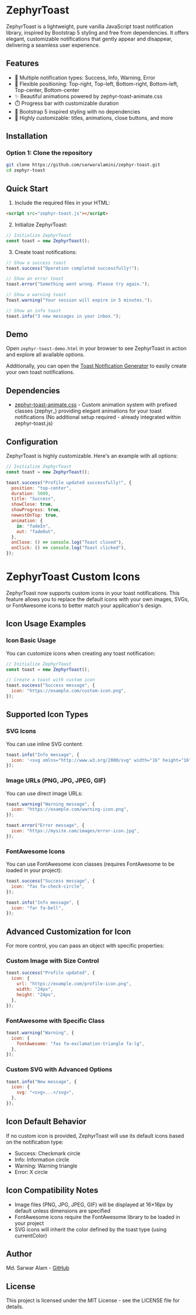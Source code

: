 # ZephyrToast

ZephyrToast is a lightweight, pure vanilla JavaScript toast notification library, inspired by Bootstrap 5 styling and free from dependencies. It offers elegant, customizable notifications that gently appear and disappear, delivering a seamless user experience.

## Features

- 🌈 Multiple notification types: Success, Info, Warning, Error
- 📍 Flexible positioning: Top-right, Top-left, Bottom-right, Bottom-left, Top-center, Bottom-center
- ✨ Beautiful animations powered by zephyr-toast-animate.css
- ⏱️ Progress bar with customizable duration
- 🎨 Bootstrap 5 inspired styling with no dependencies
- 🔧 Highly customizable: titles, animations, close buttons, and more

## Installation

### Option 1: Clone the repository

```bash
git clone https://github.com/sarwaralamini/zephyr-toast.git
cd zephyr-toast
```

## Quick Start

1. Include the required files in your HTML:

```html
<script src="zephyr-toast.js"></script>
```

2. Initialize ZephyrToast:

```javascript
// Initialize ZephyrToast
const toast = new ZephyrToast();
```

3. Create toast notifications:

```javascript
// Show a success toast
toast.success("Operation completed successfully!");

// Show an error toast
toast.error("Something went wrong. Please try again.");

// Show a warning toast
Toast.warning("Your session will expire in 5 minutes.");

// Show an info toast
toast.info("3 new messages in your inbox.");
```

## Demo

Open `zephyr-toast-demo.html` in your browser to see ZephyrToast in action and explore all available options.

Additionally, you can open the [Toast Notification Generator](https://sarwaralamini.github.io/zephyr-toast) to easily create your own toast notifications.

## Dependencies

- [zephyr-toast-animate.css](https://github.com/sarwaralamini/zephyr-toast) - Custom animation system with prefixed classes (zephyr\_) providing elegant animations for your toast notifications (No additional setup required - already integrated within zephyr-toast.js)

## Configuration

ZephyrToast is highly customizable. Here's an example with all options:

```javascript
// Initialize ZephyrToast
const toast = new ZephyrToast();

toast.success("Profile updated successfully!", {
  position: "top-center",
  duration: 5000,
  title: "Success",
  showClose: true,
  showProgress: true,
  newestOnTop: true,
  animation: {
    in: "fadeIn",
    out: "fadeOut",
  },
  onClose: () => console.log("Toast closed"),
  onClick: () => console.log("Toast clicked"),
});
```

# ZephyrToast Custom Icons

ZephyrToast now supports custom icons in your toast notifications. This feature allows you to replace the default icons with your own images, SVGs, or FontAwesome icons to better match your application's design.

## Icon Usage Examples

### Icon Basic Usage

You can customize icons when creating any toast notification:

```javascript
// Initialize ZephyrToast
const toast = new ZephyrToast();

// Create a toast with custom icon
toast.success("Success message", {
  icon: "https://example.com/custom-icon.png",
});
```

## Supported Icon Types

### SVG Icons

You can use inline SVG content:

```javascript
toast.info("Info message", {
  icon: '<svg xmlns="http://www.w3.org/2000/svg" width="16" height="16" viewBox="0 0 16 16"><path d="M8 0a8 8 0 1 0 0 16A8 8 0 0 0 8 0zm0 14A6 6 0 1 1 8 2a6 6 0 0 1 0 12z"/></svg>',
});
```

### Image URLs (PNG, JPG, JPEG, GIF)

You can use direct image URLs:

```javascript
toast.warning("Warning message", {
  icon: "https://example.com/warning-icon.png",
});

toast.error("Error message", {
  icon: "https://mysite.com/images/error-icon.jpg",
});
```

### FontAwesome Icons

You can use FontAwesome icon classes (requires FontAwesome to be loaded in your project):

```javascript
toast.success("Success message", {
  icon: "fas fa-check-circle",
});

toast.info("Info message", {
  icon: "far fa-bell",
});
```

## Advanced Customization for Icon

For more control, you can pass an object with specific properties:

### Custom Image with Size Control

```javascript
toast.success("Profile updated", {
  icon: {
    url: "https://example.com/profile-icon.png",
    width: "24px",
    height: "24px",
  },
});
```

### FontAwesome with Specific Class

```javascript
toast.warning("Warning", {
  icon: {
    fontAwesome: "fas fa-exclamation-triangle fa-lg",
  },
});
```

### Custom SVG with Advanced Options

```javascript
toast.info("New message", {
  icon: {
    svg: "<svg>...</svg>",
  },
});
```

## Icon Default Behavior

If no custom icon is provided, ZephyrToast will use its default icons based on the notification type:

- Success: Checkmark circle
- Info: Information circle
- Warning: Warning triangle
- Error: X circle

## Icon Compatibility Notes

- Image files (PNG, JPG, JPEG, GIF) will be displayed at 16×16px by default unless dimensions are specified
- FontAwesome icons require the FontAwesome library to be loaded in your project
- SVG icons will inherit the color defined by the toast type (using currentColor)

## Author

Md. Sarwar Alam - [GitHub](https://github.com/sarwaralamini)

## License

This project is licensed under the MIT License - see the LICENSE file for details.
